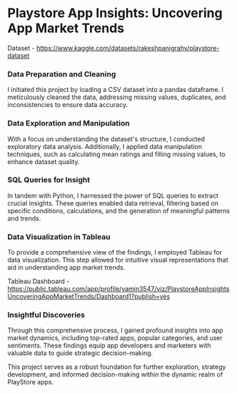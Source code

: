 # Playstore App Insights: Uncovering App Market Trends

Dataset - https://www.kaggle.com/datasets/rakeshpanigrahy/playstore-dataset

### Data Preparation and Cleaning
I initiated this project by loading a CSV dataset into a pandas dataframe. I meticulously cleaned the data, addressing missing values, duplicates, and inconsistencies to ensure data accuracy.

### Data Exploration and Manipulation
With a focus on understanding the dataset's structure, I conducted exploratory data analysis. Additionally, I applied data manipulation techniques, such as calculating mean ratings and filling missing values, to enhance dataset quality.

### SQL Queries for Insight
In tandem with Python, I harnessed the power of SQL queries to extract crucial insights. These queries enabled data retrieval, filtering based on specific conditions, calculations, and the generation of meaningful patterns and trends.

### Data Visualization in Tableau
To provide a comprehensive view of the findings, I employed Tableau for data visualization. This step allowed for intuitive visual representations that aid in understanding app market trends.

Tableau Dashboard - https://public.tableau.com/app/profile/yamin3547/viz/PlaystoreAppInsightsUncoveringAppMarketTrends/Dashboard1?publish=yes

### Insightful Discoveries
Through this comprehensive process, I gained profound insights into app market dynamics, including top-rated apps, popular categories, and user sentiments. These findings equip app developers and marketers with valuable data to guide strategic decision-making.

This project serves as a robust foundation for further exploration, strategy development, and informed decision-making within the dynamic realm of PlayStore apps.
